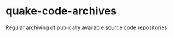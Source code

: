 quake-code-archives
===================

Regular archiving of publically available source code repositories
